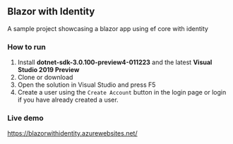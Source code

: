 ## Blazor with Identity

A sample project showcasing a blazor app using ef core with identity

### How to run
1. Install **dotnet-sdk-3.0.100-preview4-011223** and the latest **Visual Studio 2019 Preview**
2. Clone or download
3. Open the solution in Visual Studio and press F5
4. Create a user using the `Create Account` button in the login page or login if you have already created a user.

### Live demo
https://blazorwithidentity.azurewebsites.net/
